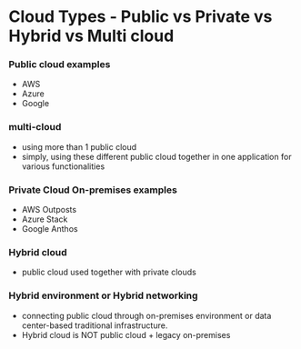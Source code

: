# Cloud Types - Public vs Private vs Hybrid vs Multi cloud

### Public cloud examples
- AWS
- Azure
- Google

### multi-cloud
- using more than 1 public cloud
- simply, using these different public cloud together in one application for various functionalities

### Private Cloud On-premises examples 
- AWS Outposts
- Azure Stack
- Google Anthos

### Hybrid cloud
- public cloud used together with private clouds

### Hybrid environment or Hybrid networking
- connecting public cloud through on-premises environment or data center-based traditional infrastructure.
- Hybrid cloud is NOT public cloud + legacy on-premises

